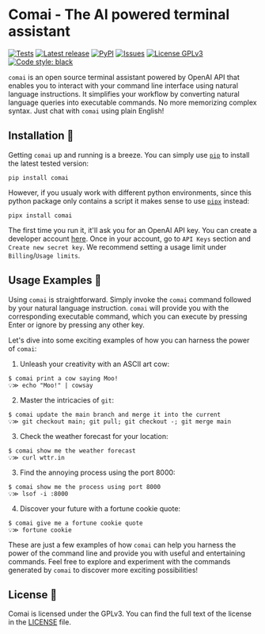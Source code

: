 # Comai - The AI powered terminal assistant

[![Tests](https://github.com/ricopinazo/comai/actions/workflows/tests.yml/badge.svg)](https://github.com/ricopinazo/comai/actions/workflows/tests.yml)
[![Latest release](https://img.shields.io/github/v/release/ricopinazo/comai?color=brightgreen&include_prereleases)](https://github.com/ricopinazo/comai/releases)
[![PyPI](https://img.shields.io/pypi/v/comai)](https://pypi.org/project/comai/)
[![Issues](https://img.shields.io/github/issues/ricopinazo/comai?color=brightgreen)](https://github.com/ricopinazo/comai/issues)
[![License GPLv3](https://img.shields.io/badge/license-GPLv3-blue.svg)](./LICENSE)
[![Code style: black](https://img.shields.io/badge/code%20style-black-000000.svg)](https://github.com/psf/black)

`comai` is an open source terminal assistant powered by OpenAI API that enables you to interact with your command line interface using natural language instructions. It simplifies your workflow by converting natural language queries into executable commands. No more memorizing complex syntax. Just chat with `comai` using plain English!

## Installation 🚀

Getting `comai` up and running is a breeze. You can simply use [`pip`](https://pip.pypa.io/en/stable/) to install the latest tested version:

```shell
pip install comai
```

However, if you usualy work with different python environments, since this python package only contains a script it makes sense to use [`pipx`](https://pypa.github.io/pipx/) instead:

```shell
pipx install comai
```

The first time you run it, it'll ask you for an OpenAI API key. You can create a developer account [here](https://platform.openai.com/overview). Once in your account, go to `API Keys` section and `Create new secret key`. We recommend setting a usage limit under `Billing`/`Usage limits`.

## Usage Examples 🎉

Using `comai` is straightforward. Simply invoke the `comai` command followed by your natural language instruction. `comai` will provide you with the corresponding executable command, which you can execute by pressing Enter or ignore by pressing any other key.

Let's dive into some exciting examples of how you can harness the power of `comai`:

1. Unleash your creativity with an ASCII art cow:
```shell
$ comai print a cow saying Moo!
💡≫ echo "Moo!" | cowsay
```

2. Master the intricacies of `git`:
```shell
$ comai update the main branch and merge it into the current
💡≫ git checkout main; git pull; git checkout -; git merge main
```


3. Check the weather forecast for your location:
```shell
$ comai show me the weather forecast
💡≫ curl wttr.in
```

3. Find the annoying process using the port 8000:
```shell
$ comai show me the process using port 8000
💡≫ lsof -i :8000
```

4. Discover your future with a fortune cookie quote:
```shell
$ comai give me a fortune cookie quote
💡≫ fortune cookie
```

These are just a few examples of how `comai` can help you harness the power of the command line and provide you with useful and entertaining commands. Feel free to explore and experiment with the commands generated by `comai` to discover more exciting possibilities!

## License 📜

Comai is licensed under the GPLv3. You can find the full text of the license in the [LICENSE](./LICENSE) file.
